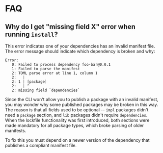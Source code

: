 # FAQ

## Why do I get "missing field X" error when running `install`?

This error indicates one of your dependencies has an invalid manifest file. The
error message should indicate which dependency is broken and why:

```
Error:
   0: Failed to process dependency foo-bar@0.0.1
   1: Failed to parse the manifest
   2: TOML parse error at line 1, column 1
   2:   |
   2: 1 | [package]
   2:   | ^
   2: missing field `dependencies`
```

Since the CLI won't allow you to publish a package with an invalid manifest,
you may wonder why some published packages may be broken in this way. The
reason is that all fields used to be optional -- `impl` packages didn't need a
`package` section, and `lib` packages didn't require `dependencies`. When the
lockfile functionality was first introduced, both sections were made mandatory
for all package types, which broke parsing of older manifests.

To fix this you must depend on a newer version of the dependency that publishes
a compliant manifest file.

